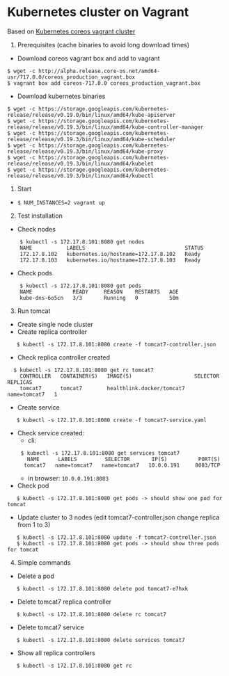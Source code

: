 # Kubernetes cluster on Vagrant

Based on  [Kubernetes coreos vagrant cluster][1]

1. Prerequisites (cache binaries to avoid long download times)
 * Download coreos vagrant box and add to vagrant
 ```
 $ wget -c http://alpha.release.core-os.net/amd64-usr/717.0.0/coreos_production_vagrant.box
 $ vagrant box add coreos-717.0.0 coreos_production_vagrant.box
 ```
 * Download kubernetes binaries
  ```
  $ wget -c https://storage.googleapis.com/kubernetes-release/release/v0.19.0/bin/linux/amd64/kube-apiserver
  $ wget -c https://storage.googleapis.com/kubernetes-release/release/v0.19.3/bin/linux/amd64/kube-controller-manager
  $ wget -c https://storage.googleapis.com/kubernetes-release/release/v0.19.3/bin/linux/amd64/kube-scheduler
  $ wget -c https://storage.googleapis.com/kubernetes-release/release/v0.19.3/bin/linux/amd64/kube-proxy
  $ wget -c https://storage.googleapis.com/kubernetes-release/release/v0.19.3/bin/linux/amd64/kubelet
  $ wget -c https://storage.googleapis.com/kubernetes-release/release/v0.19.3/bin/linux/amd64/kubectl
  ```
1. Start
 * ```$ NUM_INSTANCES=2 vagrant up```
2. Test installation
 * Check nodes
 ```
     $ kubectl -s 172.17.8.101:8080 get nodes
     NAME           LABELS                                STATUS
     172.17.8.102   kubernetes.io/hostname=172.17.8.102   Ready
     172.17.8.103   kubernetes.io/hostname=172.17.8.103   Ready
 ```
 * Check pods
 ```
     $ kubectl -s 172.17.8.101:8080 get pods
     NAME             READY     REASON    RESTARTS   AGE
     kube-dns-6o5cn   3/3       Running   0          50m
 ```
3. Run tomcat
 * Create single node cluster
 * Create replica controller
 ```
    $ kubectl -s 172.17.8.101:8080 create -f tomcat7-controller.json
 ```
 * Check replica controller created
 ```
   $ kubectl -s 172.17.8.101:8080 get rc tomcat7
     CONTROLLER   CONTAINER(S)   IMAGE(S)                    SELECTOR       REPLICAS
     tomcat7      tomcat7        healthlink.docker/tomcat7   name=tomcat7   1
 ```
 * Create service
 ```
    $ kubectl -s 172.17.8.101:8080 create -f tomcat7-service.yaml
 ```
 * Check service created:
    - cli: 
    ```
     $ kubectl -s 172.17.8.101:8080 get services tomcat7
       NAME      LABELS         SELECTOR       IP(S)          PORT(S)
      tomcat7   name=tomcat7   name=tomcat7   10.0.0.191     8083/TCP
    ```
    - in browser: ```10.0.0.191:8083```
 * Check pod
 ```
    $ kubectl -s 172.17.8.101:8080 get pods -> should show one pod for tomcat
 ```
 * Update cluster to 3 nodes (edit tomcat7-controller.json change replica from 1 to 3)
 ```
    $ kubectl -s 172.17.8.101:8080 update -f tomcat7-controller.json
    $ kubectl -s 172.17.8.101:8080 get pods -> should show three pods for tomcat
 ```
4. Simple commands
  * Delete a pod
 ```
    $ kubectl -s 172.17.8.101:8080 delete pod tomcat7-e7hxk
 ```
  * Delete tomcat7 replica controller
 ```
    $ kubectl -s 172.17.8.101:8080 delete rc tomcat7
 ```
  * Delete tomcat7 service
 ```
    $ kubectl -s 172.17.8.101:8080 delete services tomcat7
 ```
  * Show all replica controllers
 ```
    $ kubectl -s 172.17.8.101:8080 get rc 
 ```

[1]:https://github.com/pires/kubernetes-vagrant-coreos-cluster
